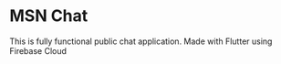 # MSN Chat
This is fully functional public chat application.
Made with Flutter using Firebase Cloud
